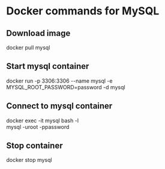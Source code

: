 # Docker commands for MySQL

## Download image
docker pull mysql

## Start mysql container
docker run -p 3306:3306 --name mysql -e MYSQL_ROOT_PASSWORD=password -d mysql

## Connect to mysql container 
docker exec -it mysql bash -l  
mysql -uroot -ppassword

## Stop container
docker stop mysql